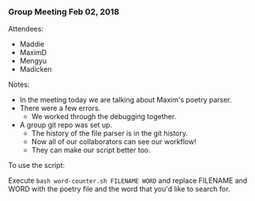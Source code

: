 ### Group Meeting Feb 02, 2018

Attendees:
* Maddie
* MaximD
* Mengyu
* Madicken

Notes:
* In the meeting today we are talking about Maxim's poetry parser. 
* There were a few errors. 
  * We worked through the debugging together. 
* A group git repo was set up. 
  * The history of the file parser is in the git history. 
  * Now all of our collaborators can see our workflow!
  * They can make our script better too. 

To use the script:

Execute `bash word-counter.sh FILENAME WORD` and replace FILENAME and WORD with
the poetry file and the word that you'd like to search for. 

